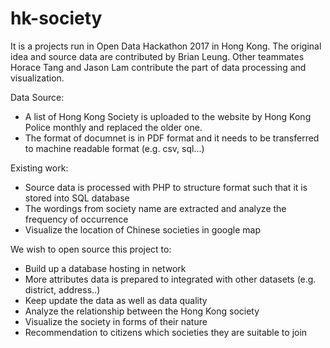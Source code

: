 # hk-society
It is a projects run in Open Data Hackathon 2017 in Hong Kong.
The original idea and source data are contributed by Brian Leung.
Other teammates Horace Tang and Jason Lam contribute the part of data processing and visualization.

Data Source:
- A list of Hong Kong Society is uploaded to the website by Hong Kong Police monthly and replaced the older one.
- The format of documnet is in PDF format and it needs to be transferred to machine readable format (e.g. csv, sql...)

Existing work:
- Source data is processed with PHP to structure format such that it is stored into SQL database
- The wordings from society name are extracted and analyze the frequency of occurrence 
- Visualize the location of Chinese societies in google map


We wish to open source this project to:
- Build up a database hosting in network
- More attributes data is prepared to integrated with other datasets (e.g. district, address..)
- Keep update the data as well as data quality
- Analyze the relationship between the Hong Kong society
- Visualize the society in forms of their nature
- Recommendation to citizens which societies they are suitable to join
